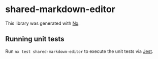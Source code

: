 # shared-markdown-editor

This library was generated with [Nx](https://nx.dev).

## Running unit tests

Run `nx test shared-markdown-editor` to execute the unit tests via [Jest](https://jestjs.io).
